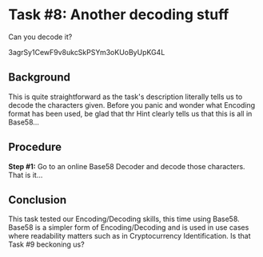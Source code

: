 # Task #8: Another decoding stuff

Can you decode it?

3agrSy1CewF9v8ukcSkPSYm3oKUoByUpKG4L

## Background

This is quite straightforward as the task's description literally tells us to decode the characters given. Before you panic and wonder what Encoding format has been used, be glad that thr Hint clearly tells us that this is all in Base58...

## Procedure

**Step #1:** Go to an online Base58 Decoder and decode those characters. That is it...

## Conclusion

This task tested our Encoding/Decoding skills, this time using Base58. Base58 is a simpler form of Encoding/Decoding and is used in use cases where readability matters such as in Cryptocurrency Identification. Is that Task #9 beckoning us?
